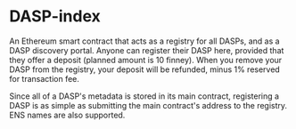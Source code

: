 # DASP-index
An Ethereum smart contract that acts as a registry for all DASPs, and as a DASP
discovery portal. Anyone can register their DASP here, provided that they offer
a deposit (planned amount is 10 finney). When you remove your DASP from the
registry, your deposit will be refunded, minus 1% reserved for transaction fee.

Since all of a DASP's metadata is stored in its main contract, registering a
DASP is as simple as submitting the main contract's address to the registry.
ENS names are also supported.
